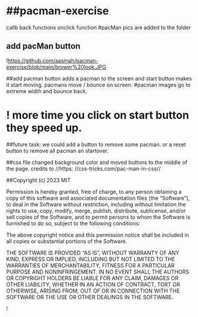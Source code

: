 # ##pacman-exercise

callb back functions 
onclick function
#pacMan pics are added to the folder
## add pacMan button 

!https://github.com/aasmah/pacman-exercise/blob/main/brower%20look.JPG


##add pacman button adds a pacman to the screen and start button makes it start moving.
pacmans move / bounce on screen.
#pacman images go to extreme width and bounce back. 
# ! more time you click on start button they speed up.

##future task: we could add a button to remove some pacman. or a reset button to remove all pacman an startover.

##css file  changed  background color and moved buttons to the middle of the page.
credits to 
//https: //css-tricks.com/pac-man-in-css//

##Copyright (c) 2023  MIT

Permission is hereby granted, free of charge, to any person obtaining a copy of this software and associated documentation files (the “Software”), to deal in the Software without restriction, including without limitation the rights to use, copy, modify, merge, publish, distribute, sublicense, and/or sell copies of the Software, and to permit persons to whom the Software is furnished to do so, subject to the following conditions:

The above copyright notice and this permission notice shall be included in all copies or substantial portions of the Software.

THE SOFTWARE IS PROVIDED “AS IS”, WITHOUT WARRANTY OF ANY KIND, EXPRESS OR IMPLIED, INCLUDING BUT NOT LIMITED TO THE WARRANTIES OF MERCHANTABILITY, FITNESS FOR A PARTICULAR PURPOSE AND NONINFRINGEMENT. IN NO EVENT SHALL THE AUTHORS OR COPYRIGHT HOLDERS BE LIABLE FOR ANY CLAIM, DAMAGES OR OTHER LIABILITY, WHETHER IN AN ACTION OF CONTRACT, TORT OR OTHERWISE, ARISING FROM, OUT OF OR IN CONNECTION WITH THE SOFTWARE OR THE USE OR OTHER DEALINGS IN THE SOFTWARE.

!

